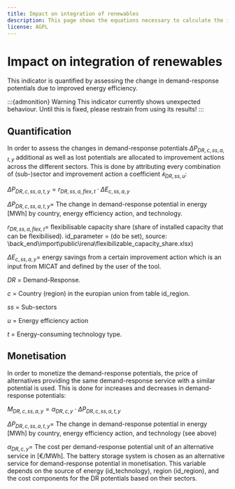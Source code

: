 ```yaml
---
title: Impact on integration of renewables
description: This page shows the equations necessary to calculate the impact of energy efficiency on the integration of renewables.
license: AGPL
---
```


<!--
© 2023 Fraunhofer-Gesellschaft e.V., München

SPDX-License-Identifier: AGPL-3.0-or-later
-->

Impact on integration of renewables
=

This indicator is quantified by assessing the change in demand-response potentials due to improved energy efficiency.

:::{admonition} Warning
This indicator currently shows unexpected behaviour. Until this is fixed, please restrain from using its results!
:::

Quantification
-

In order to assess the changes in demand-response potentials $`\Delta P_{DR, c, ss, a, t, y}`$ additional as well as lost potentials are allocated to improvement actions across the different sectors. This is done by  attributing every combination of (sub-)sector and improvement action a coefficient $`𝑘_{DR, ss, u}`$:

$`\Delta P_{DR, c, ss, a, t, y} = r_{DR, ss, a, flex, t} \cdot \Delta E_{c, ss, a, y}`$ 

$`\Delta P_{DR, c, ss, a, t, y} = `$ The change in demand-response potential in energy [MWh] by country, energy efficiency action, and technology.

$`r_{DR, ss, a, flex, t} = `$ flexibilisable capacity share (share of installed capacity that can be flexibilised). 
id_parameter = (do be set), source: \back_end\import\public\irena\flexibilizable_capacity_share.xlsx)

$`\Delta E_{c, ss, a, y} = `$ energy savings from a certain improvement action which is an input from MICAT and defined by the user of the tool.

$DR$ = Demand-Response.

$c$ = Country (region) in the europian union from table id_region.

$ss$ = Sub-sectors

$u$ = Energy efficiency action

$t$ = Energy-consuming technology type.

Monetisation
-

In order to monetize the demand-response potentials, the price of alternatives providing the same demand-response 
service with a similar potential is used. This is done for increases and decreases in demand-response potentials:

$`M_{DR, c, ss, a, y} = \alpha_{DR, c, y} \cdot \Delta P_{DR, c, ss, a, t, y}`$

$`\Delta P_{DR, c, ss, a, t, y} = `$ The change in demand-response potential in energy [MWh] by country, energy 
efficiency action, and technology (see above)

$`\alpha_{DR, c, y} = `$ The cost per demand-response potential unit of an alternative service in [€/MWh]. The battery 
storage system is chosen as an alternative service for demand-response potential in monetisation. This variable depends 
on the source of energy (id_technology), region (id_region), and the cost components for the DR potentials based on 
their sectors.